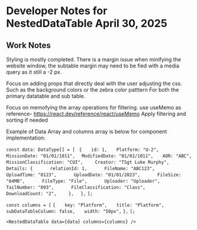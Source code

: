 # Developer Notes for NestedDataTable April 30, 2025

## Work Notes
Styling is mostly completed. There is a margin issue when minifying the website window,
the subtable margin may need to be fied with a media query as it still a -2 px.

Focus on adding props that directly deal with the user adjusting the css. Such as the background colors or the zebra color patttern
For both the primary datatable and sub table.

Focus on memofying the array operations for filtering. use useMemo as reference-
https://react.dev/reference/react/useMemo
Apply filtering and sorting if needed

Example of Data Array and columns array is below for component implementation:

`const data: DataType[] = [`
 ` {`
 `   id: 1,`
 `   Platform: "U-2",`
 `   MissionDate: "01/01/1011",`
`  ModifiedDate: "01/02/1011",`
`   AOR: "ABC",`
`    MissionClassification: "CUI",`
`    Creator: "TSgt Luke Murphy",`
`    Details: {`
`      relationId: 1,`
`      FileName: "ABC123",`
`      UploadTime: "0123",`
`      UploadDate: "01/01/2023",`
`      FileSize: "64MB",`
`      FileType: "File",`
`      Uploader: "Uploader",`
`      TailNumber: "093",`
`      FileClassification: "Class",`
`      DownloadCount: "2",`
`    },`
`  },`
`];`

`const columns = [`
`{`
`   key: "Platform",`
`   title: "Platform",`
`   subDataTableColumn: false,`
`   width: "50px",`
`},`
`];`

`<NestedDataTable data={data} columns={columns} />`


